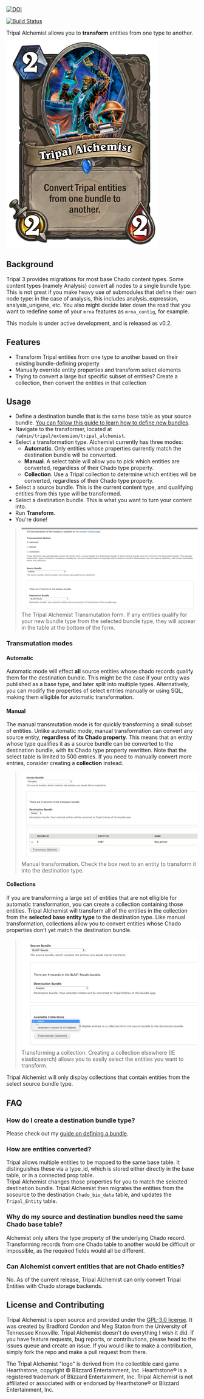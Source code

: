 [![DOI](https://zenodo.org/badge/DOI/10.5281/zenodo.1187120.svg)](https://doi.org/10.5281/zenodo.1187120)

[![Build Status](https://travis-ci.org/statonlab/tripal_alchemist.svg?branch=master)](https://travis-ci.org/statonlab/tripal_alchemist)


Tripal Alchemist allows you to **transform**  entities from one type to another.


![Tripal Alchemist Hearthstone Card](docs/img/Tripal_Alchemist_hearthstone_logo.png)

## Background 

Tripal 3 provides migrations for most base Chado content types.  Some content types (namely Analysis) convert all nodes to a single bundle type.  This is not great if you make heavy use of submodules that define their own node type: in the case of analysis, this includes analysis_expression, analysis_unigene, etc.  You also might decide later down the road that you want to redefine some of your `mrna` features as `mrna_contig`, for example.

This module is under active development, and is released as v0.2.

## Features

* Transform Tripal entities from one type to another based on their existing bundle-defining property
* Manually override entity properties and transform select elements
* Trying to convert a large but specific subset of entities?  Create a collection, then convert the entities in that collection

## Usage

* Define a destination bundle that is the same base table as your source bundle.  [You can follow this guide to learn how to define new bundles](docs/defining_a_new_bundle.md).  
* Navigate to the transformer, located at `/admin/tripal/extension/tripal_alchemist`.
* Select a transformation type.  Alchemist currently has three modes:
  - **Automatic**.  Only entities whose properties currently match the destination bundle will be converted.
  - **Manual**.  A select table will allow you to pick which entities are converted, regardless of their Chado type property.
  - **Collection**.  Use a Tripal collection to determine which entities will be converted, regardless of their Chado type property.
* Select a source bundle.  This is the current content type, and qualifying entities from this type will be transformed.
* Select a destination bundle.  This is what you want to turn your content into.
* Run **Transform**.
* You're done!

>![The Tripal Alchemist Transmutation form](docs/img/tripal_alchemist_main_menu.png)
> The Tripal Alchemist Transmutation form.  If any entities qualify for your new bundle type from the selected bundle type, they will appear in the table at the bottom of the form.

### Transmutation modes

#### Automatic

Automatic mode will effect **all** source entities whose chado records qualify them for the destination bundle.  This might be the case if your entity was published as a base type, and later split into multiple types.  Alternatively, you can modify the properties of select entries manually or using SQL, making them elligible for automatic transformation.

#### Manual

The manual transmutation mode is for quickly transforming a small subset of entities.  Unlike automatic mode, manual transformation can convert any source entity, **regardless of its Chado property**.  This means that an entity whose type qualifies it as a source bundle can be converted to the destination bundle, with its Chado type property rewritten.  Note that the select table is limited to 500 entries.  If you need to manually convert more entries, consider creating a **collection** instead.

>![The Tripal Alchemist manual transformation table](docs/img/manual_transmutation.png)
> Manual transformation.  Check the box next to an entity to transform it into the destination type.

#### Collections

If you are transforming a large set of entities that are not elligible for automatic transformation, you can create a collection containing those entities.  Tripal Alchemist will transform all of the entities in the collection from the **selected base entity type** to the destination type.  Like manual transformation, collections allow you to convert entities whose Chado properties don't yet match the destination bundle. 

>![collection transformation](docs/img/tripal_alchemist_collections.png)
> Transforming a collection.  Creating a collection elsewhere (IE elasticsearch) allows you to easily select the entities you want to transform.

Tripal Alchemist will only display collections that contain entities from the select source bundle type.

## FAQ

### How do I create a destination bundle type?

Please check out my [guide on defining a bundle](/docs/deining_a_new_bundle.md).

### How are entities converted?
Tripal allows multiple entities to be mapped to the same base table.  It distinguishes these via a type_id, which is stored either directly in the base table, or in a connected prop table.  
Tripal Alchemist changes those properties for you to match the selected destination bundle.  Tripal Alchemist then migrates the entities from the sosource to the destination `Chado_bio_data` table, and updates the `Tripal_Entity` table.

### Why do my source and destination bundles need the same Chado base table?

Alchemist only alters the type property of the underlying Chado record.  Transforming records from one Chado table to another would be difficult or impossible, as the required fields would all be different.

### Can Alchemist convert entities that are not Chado entities?

No.  As of the current release, Tripal Alchemist can only convert Tripal Entities with Chado storage backends.

## License and Contributing

Tripal Alchemist is open source and provided under the [GPL-3.0 license](https://github.com/statonlab/tripal_alchemist/blob/master/LICENSE).  It was created by Bradford Condon and Meg Staton from the University of Tennessee Knoxville.  Tripal Alchemist doesn't do everything I wish it did.  If you have feature requests, bug reports, or contributions, please head to the issues queue and create an issue.  If you would like to make a contribution, simply fork the repo and make a pull request from there.

The Tripal Alchemist "logo" is derived from the collectible card game Hearthstone, copyright © Blizzard Entertainment, Inc. Hearthstone® is a registered trademark of Blizzard Entertainment, Inc. Tripal Alchemist is not affiliated or associated with or endorsed by Hearthstone® or Blizzard Entertainment, Inc.
